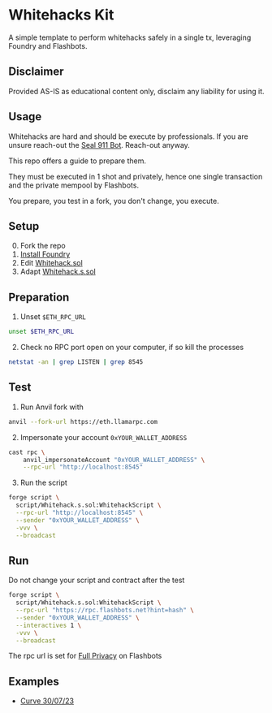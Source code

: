 # Whitehacks Kit

A simple template to perform whitehacks safely in a single tx, leveraging Foundry and Flashbots.

## Disclaimer

Provided AS-IS as educational content only, disclaim any liability for using it.

## Usage

Whitehacks are hard and should be execute by professionals. If you are unsure reach-out the [Seal 911 Bot](https://t.me/seal_911_bot). Reach-out anyway.

This repo offers a guide to prepare them.

They must be executed in 1 shot and privately, hence one single transaction and the private mempool by Flashbots.

You prepare, you test in a fork, you don't change, you execute.

## Setup

0. Fork the repo
1. [Install Foundry](https://book.getfoundry.sh/getting-started/installation)
2. Edit [Whitehack.sol](./src/Whitehack.sol)
3. Adapt [Whitehack.s.sol](./script/Whitehack.s.sol) 

## Preparation

1. Unset `$ETH_RPC_URL`

```zsh
unset $ETH_RPC_URL
```

2. Check no RPC port open on your computer, if so kill the processes

```zsh
netstat -an | grep LISTEN | grep 8545
```

## Test

1. Run Anvil fork with 

```zsh
anvil --fork-url https://eth.llamarpc.com
```

2. Impersonate your account `0xYOUR_WALLET_ADDRESS` 

```zsh
cast rpc \
    anvil_impersonateAccount "0xYOUR_WALLET_ADDRESS" \
    --rpc-url "http://localhost:8545"
```

3. Run the script

```zsh
forge script \
  script/Whitehack.s.sol:WhitehackScript \
  --rpc-url "http://localhost:8545" \
  --sender "0xYOUR_WALLET_ADDRESS" \
  -vvv \
  --broadcast
```

## Run

Do not change your script and contract after the test

```zsh
forge script \
  script/Whitehack.s.sol:WhitehackScript \
  --rpc-url "https://rpc.flashbots.net?hint=hash" \
  --sender "0xYOUR_WALLET_ADDRESS" \
  --interactives 1 \
  -vvv \
  --broadcast
```

The rpc url is set for [Full Privacy](https://docs.flashbots.net/flashbots-protect/rpc/mev-share#full-privacy) on Flashbots

## Examples

- [Curve 30/07/23](https://github.com/emilianobonassi/curve-whitehack-example)
